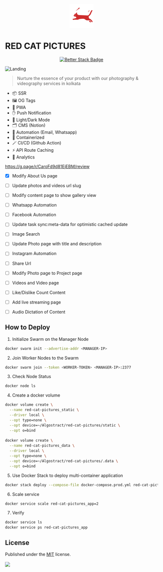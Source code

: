 <p align="center">
  <img src="./public/logo-light.png" lt="Logo" width="80" />
<p>

# RED CAT PICTURES

<p align="center">
  <a href="https://redcatpictures.betteruptime.com">
    <img src="https://uptime.betterstack.com/status-badges/v3/monitor/10v2y.svg" alt="Better Stack Badge">
  </a>
</p>

![Landing](public/previews/landing.webp)

> Nurture the essence of your product with our photography & videography services in kolkata

- 📦 SSR
- 🖼️ OG Tags
- 🚀 PWA
- ✋ Push Notification
- 🌙 Light/Dark Mode
- 🗂️ CMS (Notion)
- 🤖 Automation (Email, Whatsapp)
- 🐋 Containerized
- 🪄 CI/CD (Github Action)
- ⚡️ API Route Caching
- 📐 Analytics

https://g.page/r/CaroFd9d81EjEBM/review

- [x] Modify About Us page
- [ ] Update photos and videos url slug
- [ ] Modify content page to show gallery view
- [ ] Whatsapp Automation

- [ ] Facebook Automation
- [ ] Update task sync:meta-data for optimistic cached update
- [ ] Image Search
- [ ] Update Photo page with title and description
- [ ] Instagram Automation
- [ ] Share Url
- [ ] Modify Photo page to Project page
- [ ] Videos and Video page
- [ ] Like/Dislike Count Content
- [ ] Add live streaming page
- [ ] Audio Dictation of Content

## How to Deploy

1. Initialize Swarm on the Manager Node

```bash
docker swarm init --advertise-addr <MANAGER-IP>
```

2. Join Worker Nodes to the Swarm

```bash
docker swarm join --token <WORKER-TOKEN> <MANAGER-IP>:2377
```

3. Check Node Status

```bash
docker node ls
```

4. Create a docker volume

```bash
docker volume create \
  --name red-cat-pictures_static \
  --driver local \
  --opt type=none \
  --opt device=~/Algostract/red-cat-pictures/static \
  --opt o=bind

docker volume create \
  --name red-cat-pictures_data \
  --driver local \
  --opt type=none \
  --opt device=~/Algostract/red-cat-pictures/.data \
  --opt o=bind
```

5. Use Docker Stack to deploy multi-container application

```bash
docker stack deploy --compose-file docker-compose.prod.yml red-cat-pictures
```

6. Scale service

```bash
docker service scale red-cat-pictures_app=2
```

7. Verify

```bash
docker service ls
docker service ps red-cat-pictures_app
```

## License

Published under the [MIT](https://github.com/Algostract/red-cat-pictures/blob/main/LICENSE) license.
<br><br>
<a href="https://github.com/Algostract/red-cat-pictures/graphs/contributors">
<img src="https://contrib.rocks/image?repo=Algostract/red-cat-pictures" />
</a>
